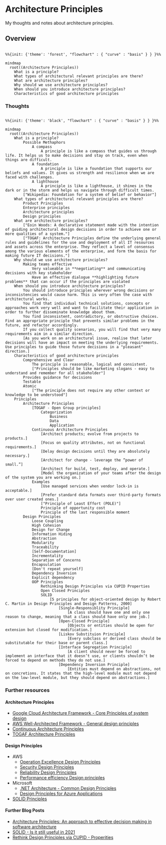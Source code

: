 # Architecture Principles

My thoughts and notes about architecture principles.


## Overview


``` mermaid

%%{init: {'theme': 'forest', "flowchart" : { "curve" : "basis" } } }%%

mindmap
  root((Architecture Principles))
    What is a principle?
    What types of architectural relevant principles are there? 
    What are architecture principles?
    Why should we use architecture principles?
    When should you introduce architecture principles?
    Characteristics of good architecture principles
``````

### Thoughts

``` mermaid

%%{init: {'theme': 'black', "flowchart" : { "curve" : "basis" } } }%%

mindmap
  root((Architecture Principles))
    What is a principle?
        Possible Methaphors
            A compass
                A principle is like a compass that guides us through life. It helps us to make decisions and stay on track, even when things are difficult.
            A foundation
                A principle is like a foundation that supports our beliefs and values. It gives us strength and resilience when we are faced with challenges.
            A lighthouse
                A principle is like a lighthouse, it shines in the dark or in the storm and helps us navigate through difficult times.
        ["Wikipedia: Foundation for a system of belief or behavior"]
    What types of architectural relevant principles are there?
        Product Principles
        Enterprise principles
        Architecture principles
        Design principles
    What are architecture principles?
        ["Eoin Woods: A declarative statement made with the intention of guiding architectural design decisions in order to achieve one or more qualities of a system."]
        ["TOGAF: Architecture Principles define the underlying general rules and guidelines for the use and deployment of all IT resources and assets across the enterprise. They reflect a level of consensus among the various elements of the enterprise, and form the basis for making future IT decisions."]
    Why should we use architecture principles?
        Making teams effective
            Very valueable in **negotiating** and communicating decisions with key stakeholder
            Have an effective dialogue **highlighting future problems** that can occur if the principles are violated
    When should you introduce architecture principles?
        You should introduce principles wherever wrong decisions or inconsistencies would cause harm. This is very often the case with architectural works.
        You find that individual technical solutions, concepts or approaches work very well and want to facilitate their application in order to further disseminate knowledge about them.
        You find inconsistent, contradictory, or obstructive choices. Find an appropriate principle that prevents similar problems in the future, and refactor accordingly.
        If you collect quality scenarios, you will find that very many requirements aim in a similar direction.
        [As you work on an architectural issue, realise that later decisions will have an impact on meeting the underlying requirements. Use principles to guide those future decisions in a "pleasant" direction.]
    Characteristics of good architecture principles
        Comprehensive and Clear
            The principle is reasonable, logical and consistent.
            ["Principles should be like marketing slogans - easy to understand and remember for all stakeholder"]
        Provides guidance for decisions
        Testable
        Atomic
            ["The principle does not require any other context or knowledge to be understood"]    
    Principles
        Architecture Principles
            [TOGAF - Open Group principles]
                Categorization
                    Business
                    Data
                    Application
            Continuous Architecture Principles
                [Architect products; evolve from projects to products.]
                [Focus on quality attributes, not on functional requirements.]
                [Delay design decisions until they are absolutely necessary.]
                [Architect for change - leverage the “power of small.”]
                [Architect for build, test, deploy, and operate.]
                [Model the organization of your teams after the design of the system you are working on.]
            Examples
                [Use managed services when vendor lock-in is acceptable.]
                [Prefer standard data formats over third-party formats over user created ones.]
                ["Principle of Least Effort (POLE)"]
                Principle of opportunity cost
                Principle of the last responsible moment
        Design Principles
            Loose Coupling
            High Cohesion
            Design for Change
            Information Hiding
            Abstraction
            Modularity
            Traceability
            [Self-Documentation]
            Incrementality
            Separation of Concerns
            Encapsulation
            [Don't repeat yourself]
            Dependency Inversion
            Explicit dependency
            OOP Principles
                Rethinking Design Principles via CUPID Properties
                Open Closed Principles
                SOLID
                    [5 principles for object-oriented design by Robert C. Martin in Design Principles and Design Patterns, 2000]
                        [Single-Responsiblity Principle]
                            [A class should have one and only one reason to change, meaning that a class should have only one job.]
                        [Open-Closed Principle]
                            [Objects or entities should be open for extension but closed for modification.]
                        [Liskov Substituion Principle]
                            [Every subclass or derived class should be substitutable for their base or parent class.]
                        [Interface Segregation Principle]
                            [A client should never be forced to implement an interface that it doesn’t use, or clients shouldn’t be forced to depend on methods they do not use.]
                        [Dependency Inversion Principle]
                            [Entities must depend on abstractions, not on concretions. It states that the high-level module must not depend on the low-level module, but they should depend on abstractions.]
```


### Further resources

#### Architecture Principles

* [Google Cloud Architecture Framework - Core Principles of system design](https://cloud.google.com/architecture/framework/system-design/principles)
* [AWS Well-Architected Framework - General design principles](https://docs.aws.amazon.com/wellarchitected/latest/framework/general-design-principles.html)
* [Continuous Architecture Principles](https://continuousarchitecture.com/continuous-architecture-principles/)
* [TOGAF Architecture Principles](https://pubs.opengroup.org/architecture/togaf9-doc/arch/chap20.html)


#### Design Principles

* AWS
    * [Operation Excellence Design Principles](https://docs.aws.amazon.com/wellarchitected/latest/framework/oe-design-principles.html)
    * [Security Design Principles](https://docs.aws.amazon.com/wellarchitected/latest/framework/sec-design.html)
    * [Reliability Design Principles](https://docs.aws.amazon.com/wellarchitected/latest/framework/rel-dp.html)
    * [Performance efficiency Design principles](https://docs.aws.amazon.com/wellarchitected/latest/framework/perf-dp.html)
* Microsoft 
    * [.NET Architecture - Common Design Principles](https://learn.microsoft.com/en-us/dotnet/architecture/modern-web-apps-azure/architectural-principles)
    * [Design Principles for Azure Applications](https://learn.microsoft.com/en-us/azure/architecture/guide/design-principles/)
* [SOLID Principles](https://www.digitalocean.com/community/conceptual-articles/s-o-l-i-d-the-first-five-principles-of-object-oriented-design)


#### Further Blog Posts

* [Architecture Principles: An approach to effective decision making in software architecture](https://www.workingsoftware.dev/architecture-principles/)
* [SOLID - Is it still useful in 2021](https://dev.to/rhuzaifa/solid-is-it-still-useful-in-2021-5ff6)
* [Rethink Design Principles via CUPID - Properities](https://dannorth.net/cupid-for-joyful-coding/)